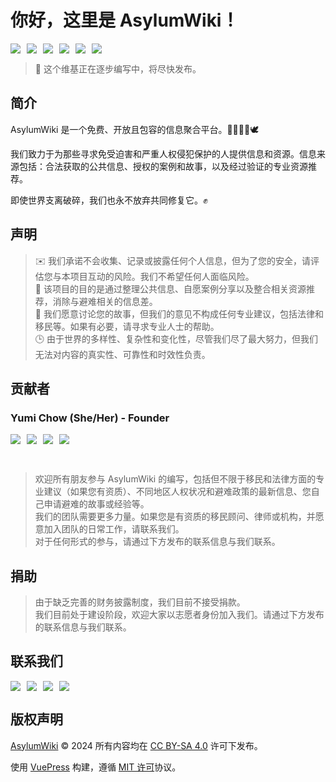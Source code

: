 # 你好，这里是 **AsylumWiki**！

<p style="display: flex; gap: 10px;">
  <img src="https://img.shields.io/github/stars/AsylumWiki/asylum-wiki?style=flat-square&label=Stars">
  <img src="https://img.shields.io/github/watchers/AsylumWiki/asylum-wiki?style=flat-square&label=Watchers">
  <img src="https://img.shields.io/github/contributors/AsylumWiki/asylum-wiki?style=flat-square&label=Contributors">
  <img src="https://img.shields.io/github/created-at/AsylumWiki/asylum-wiki?style=flat-square&label=CreatedAt">
  <img src="https://img.shields.io/github/last-commit/AsylumWiki/asylum-wiki?display_timestamp=author&style=flat-square&label=Last%20Commit">
  <img src="https://img.shields.io/badge/License-CC_BY%E2%80%93SA_4.0-green?style=flat-square">
</p>

> 🚧 这个维基正在逐步编写中，将尽快发布。

## 简介

AsylumWiki 是一个免费、开放且包容的信息聚合平台。🏳️‍🌈🏳️‍⚧️🕊️

我们致力于为那些寻求免受迫害和严重人权侵犯保护的人提供信息和资源。信息来源包括：合法获取的公共信息、授权的案例和故事，以及经过验证的专业资源推荐。

即使世界支离破碎，我们也永不放弃共同修复它。✊

## 声明

> ✉️ 我们承诺不会收集、记录或披露任何个人信息，但为了您的安全，请评估您与本项目互动的风险。我们不希望任何人面临风险。
> <br>
> 🚀 该项目的目的是通过整理公共信息、自愿案例分享以及整合相关资源推荐，消除与避难相关的信息差。
> <br>
> 💝 我们愿意讨论您的故事，但我们的意见不构成任何专业建议，包括法律和移民等。如果有必要，请寻求专业人士的帮助。
> <br>
> 🕒 由于世界的多样性、复杂性和变化性，尽管我们尽了最大努力，但我们无法对内容的真实性、可靠性和时效性负责。

## 贡献者

### Yumi Chow (She/Her) - Founder

<p style="display: flex; gap: 10px;">
  <a href="https://x.com/YumiChow916"><img src="https://img.shields.io/badge/Twitter-%40YumiChow916-blue?style=flat-square"></a>
  <a href="https://t.me/yumi916"><img src="https://img.shields.io/badge/Telegram-%40yumi916-blue?style=flat-square"></a>
  <a href="https://github.com/YumiChow"><img src="https://img.shields.io/badge/GitHub-YumiChow-blue?style=flat-square"></a>
  <a href="mailto:info@yumichow.com"><img src="https://img.shields.io/badge/Email-info%40yumichow.com-blue?style=flat-square"></a>
</p>

<br>

> 欢迎所有朋友参与 AsylumWiki 的编写，包括但不限于移民和法律方面的专业建议（如果您有资质）、不同地区人权状况和避难政策的最新信息、您自己申请避难的故事或经验等。
> <br>
> 我们的团队需要更多力量。如果您是有资质的移民顾问、律师或机构，并愿意加入团队的日常工作，请联系我们。
> <br>
> 对于任何形式的参与，请通过下方发布的联系信息与我们联系。

## 捐助

> 由于缺乏完善的财务披露制度，我们目前不接受捐款。
> <br>
> 我们目前处于建设阶段，欢迎大家以志愿者身份加入我们。请通过下方发布的联系信息与我们联系。

## 联系我们

<p style="display: flex; gap: 10px;">
  <a href="https://x.com/AsylumWiki"><img src="https://img.shields.io/badge/Twitter-%40AsylumWiki-blue?style=flat-square"></a>
  <a href="https://t.me/AsylumWiki"><img src="https://img.shields.io/badge/Telegram-%40AsylumWiki-blue?style=flat-square"></a>
  <a href="https://github.com/AsylumWiki/asylum-wiki/issues"><img src="https://img.shields.io/badge/GitHub-AsylumWiki%2Fasylum%E2%80%93wiki-blue?style=flat-square"></a>
  <a href="mailto:info@asylum.wiki"><img src="https://img.shields.io/badge/Email-info%40asylum.wiki-blue?style=flat-square"></a>
</p>

## 版权声明

[AsylumWiki](https://github.com/AsylumWiki/asylum-wiki) © 2024 所有内容均在 [CC BY-SA 4.0](https://creativecommons.org/licenses/by-sa/4.0/?ref=chooser-v1) 许可下发布。

使用 [VuePress](https://github.com/vuejs/vitepress) 构建，遵循 [MIT 许可](https://github.com/vuejs/vitepress/blob/main/LICENSE)协议。
